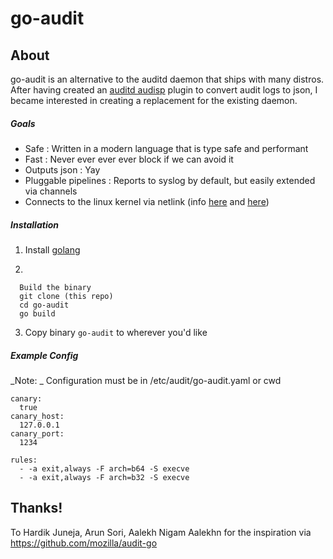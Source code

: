 # go-audit

## About

go-audit is an alternative to the auditd daemon that ships with many distros.
After having created an [auditd audisp](https://people.redhat.com/sgrubb/audit/) plugin to convert audit logs to json, 
I became interested in creating a replacement for the existing daemon.

##### Goals
* Safe : Written in a modern language that is type safe and performant
* Fast : Never ever ever ever block if we can avoid it
* Outputs json : Yay
* Pluggable pipelines : Reports to syslog by default, but easily extended via channels
* Connects to the linux kernel via netlink (info [here](https://git.kernel.org/cgit/linux/kernel/git/stable/linux-stable.git/tree/kernel/audit.c?id=refs/tags/v3.14.56) and [here](https://git.kernel.org/cgit/linux/kernel/git/stable/linux-stable.git/tree/include/uapi/linux/audit.h?h=linux-3.14.y))

##### Installation

1. Install [golang](https://golang.org/doc/install)

2.

```
  Build the binary
  git clone (this repo)
  cd go-audit
  go build
```

3. Copy binary `go-audit` to wherever you'd like

##### Example Config 

_Note: _ Configuration must be in /etc/audit/go-audit.yaml or cwd

```
canary:
  true
canary_host:
  127.0.0.1
canary_port:
  1234

rules:
  - -a exit,always -F arch=b64 -S execve
  - -a exit,always -F arch=b32 -S execve
```

## Thanks!
To Hardik Juneja, Arun Sori, Aalekh Nigam Aalekhn for the inspiration via https://github.com/mozilla/audit-go
